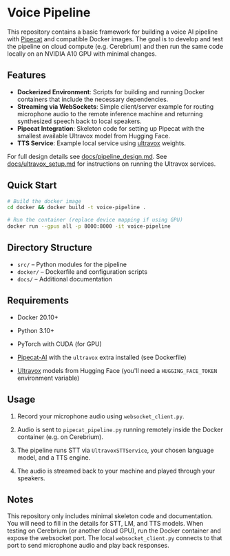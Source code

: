 # Voice Pipeline


This repository contains a basic framework for building a voice AI pipeline with
[Pipecat](https://github.com/spidercat/piepecat) and compatible Docker images.
The goal is to develop and test the pipeline on cloud compute (e.g. Cerebrium)
and then run the same code locally on an NVIDIA A10 GPU with minimal changes.


## Features

- **Dockerized Environment**: Scripts for building and running Docker containers that include the necessary dependencies.
- **Streaming via WebSockets**: Simple client/server example for routing microphone audio to the remote inference machine and returning synthesized speech back to local speakers.
- **Pipecat Integration**: Skeleton code for setting up Pipecat with the smallest available Ultravox model from Hugging Face.
- **TTS Service**: Example local service using [ultravox](https://github.com/rhasspy/ultravox) weights.

For full design details see [docs/pipeline_design.md](docs/pipeline_design.md).
See [docs/ultravox_setup.md](docs/ultravox_setup.md) for instructions on running
the Ultravox services.


## Quick Start

```bash
# Build the docker image
cd docker && docker build -t voice-pipeline .

# Run the container (replace device mapping if using GPU)
docker run --gpus all -p 8000:8000 -it voice-pipeline
```

## Directory Structure

- `src/` – Python modules for the pipeline
- `docker/` – Dockerfile and configuration scripts
- `docs/` – Additional documentation

## Requirements

- Docker 20.10+
- Python 3.10+
- PyTorch with CUDA (for GPU)

- [Pipecat-AI](https://pypi.org/project/pipecat-ai/) with the `ultravox` extra
  installed (see Dockerfile)
- [Ultravox](https://github.com/rhasspy/ultravox) models from Hugging Face
  (you'll need a `HUGGING_FACE_TOKEN` environment variable)


## Usage

1. Record your microphone audio using `websocket_client.py`.

2. Audio is sent to `pipecat_pipeline.py` running remotely inside the Docker
   container (e.g. on Cerebrium).
3. The pipeline runs STT via `UltravoxSTTService`, your chosen language model,
   and a TTS engine.

4. The audio is streamed back to your machine and played through your speakers.

## Notes


This repository only includes minimal skeleton code and documentation. You will
need to fill in the details for STT, LM, and TTS models. When testing on
Cerebrium (or another cloud GPU), run the Docker container and expose the
websocket port. The local `websocket_client.py` connects to that port to send
microphone audio and play back responses.

